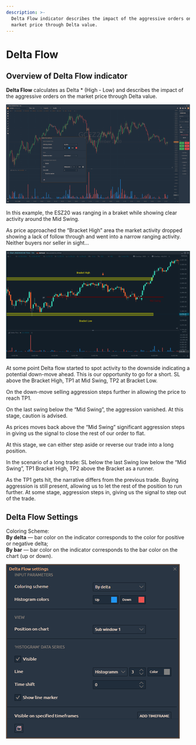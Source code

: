```yaml
---
description: >-
  Delta Flow indicator describes the impact of the aggressive orders on the
  market price through Delta value.
---
```


# Delta Flow

## Overview of Delta Flow indicator

**Delta Flow** calculates as Delta \* \(High - Low\) and describes the impact of the aggressive orders on the market price through Delta value.

![Delta Flow indicator](../../../../.gitbook/assets/delta-flow.png)

In this example, the ESZ20 was ranging in a braket while showing clear activity around the Mid Swing.

As price approached the “Bracket High” area the market activity dropped showing a lack of follow through and went into a narrow ranging activity. Neither buyers nor seller in sight…

![](../../../../.gitbook/assets/delta-flow-expl.png)

At some point Delta flow started to spot activity to the downside indicating a potential down-move ahead. This is our opportunity to go for a short. SL above the Bracket High, TP1 at Mid Swing, TP2 at Bracket Low.

On the down-move selling aggression steps further in allowing the price to reach TP1.

On the last swing below the “Mid Swing”, the aggression vanished. At this stage, caution is advised.

As prices moves back above the “Mid Swing” significant aggression steps in giving us the signal to close the rest of our order to flat.

At this stage, we can either step aside or reverse our trade into a long position.

In the scenario of a long trade: SL below the last Swing low below the “Mid Swing”, TP1 Bracket High, TP2 above the Bracket as a runner.

As the TP1 gets hit, the narrative differs from the previous trade. Buying aggression is still present, allowing us to let the rest of the position to run further. At some stage, aggression steps in, giving us the signal to step out of the trade.

## Delta Flow Settings

Coloring Scheme:  
**By delta** — bar color on the indicator corresponds to the color for positive or negative delta;  
**By bar** — bar color on the indicator corresponds to the bar color on the chart \(up or down\).

![](../../../../.gitbook/assets/image%20%2863%29.png)

